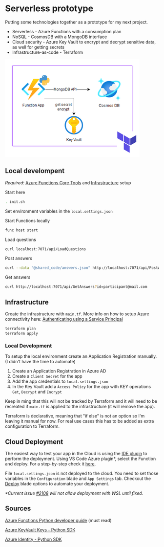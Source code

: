 # Serverless prototype

Putting some technologies together as a prototype for my next project.

- Serverless - Azure Functions with a consumption plan
- NoSQL - CosmosDB with a MongoDB interface
- Cloud security - Azure Key Vault to encrypt and decrypt sensitive data, as well for getting secrets
- Infrastructure-as-code - Terraform

<img src="diagram.png" />


## Local develompent

_Required:_ [Azure Functions Core Tools](https://github.com/Azure/azure-functions-core-tools) and [Infrastructure](#Infrastructure) setup

Start here

```sh
. init.sh
```

Set environment variables in the `local.settings.json`

Start Functions locally

```sh
func host start
```

Load questions

```sh
curl localhost:7071/api/LoadQuestions
```

Post answers

```sh
curl --data "@shared_code/answers.json" http://localhost:7071/api/PostAnswers
```

Get answers

```sh
curl http://localhost:7071/api/GetAnswers?id=participant@mail.com
```

## Infrastructure

Create the infrastructure with `main.tf`. More info on how to setup Azure connectivity here: [Authenticating using a Service Principal](https://www.terraform.io/docs/providers/azurerm/guides/service_principal_client_secret.html)

```
terraform plan
terraform apply
```

### Local Development 

To setup the local environment create an Application Registration manually. (I didn't have the time to automate)

1. Create an Application Registration in Azure AD
2. Create a `Client Secret` for the app
3. Add the app credentials to `local.settings.json`
4. In the Key Vault add a `Access Policy` for the app with KEY operations `Get`, `Decrypt` and `Encrypt`

Keep in ming that this will not be tracked by Terraform and it will need to be recreated if `main.tf` is applied to the infrastructure (it will remove the app).

Terraform is declarative, meaning that "if else" is not an option so I'm leaving it manual for now. For real use cases this has to be added as extra configuration to Terraform.

## Cloud Deployment

The easiest way to test your app in the Cloud is using the [IDE plugin](https://docs.microsoft.com/en-us/azure/app-service/deploy-local-git) to perform the deployment. Using VS Code Azure plugin*, select the Function and deploy. For a step-by-step check it [here](https://github.com/microsoft/vscode-azurefunctions).

File `local.settings.json` is not deployed to the cloud. You need to set those variables in the `Configuration` blade and `App Settings` tab. Checkout the [Deploy](https://docs.microsoft.com/en-us/azure/azure-functions/functions-how-to-azure-devops?tabs=csharp) blade options to automate your deployment.

_*Current issue [#2108](https://github.com/microsoft/vscode-azurefunctions/issues/2108) will not allow deployment with WSL until fixed._

## Sources

[Azure Functions Python developer guide](https://docs.microsoft.com/en-us/azure/azure-functions/functions-reference-python) (must read)

[Azure KeyVault Keys - Python SDK](https://pypi.org/project/azure-keyvault-keys/)

[Azure Identity - Python SDK](https://github.com/Azure/azure-sdk-for-python/tree/master/sdk/identity/azure-identity)
